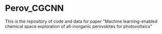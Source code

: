 # Perov_CGCNN
This is the repository of code and data for paper "Machine learning-enabled chemical space exploration of all-inorganic perovskites for photovoltaics"
